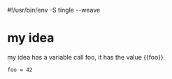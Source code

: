 #!/usr/bin/env -S tingle --weave

# my idea

my idea has a variable call foo, it has the value {{foo}}.

    foo = 42